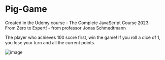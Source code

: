 # Pig-Game
Created in the Udemy course - The Complete JavaScript Course 2023: From Zero to Expert! - from professor Jonas Schmedtmann

The player who achieves 100 score first, win the game! If you roll a dice of 1, you lose your turn and all the current points.

![image](https://user-images.githubusercontent.com/52166697/209393649-21d2a773-f9ea-4dc0-a18b-1cbc37d2a3a2.png)
